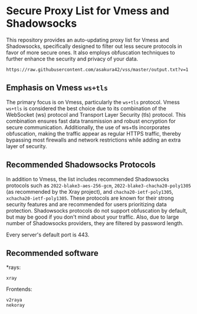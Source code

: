 # Secure Proxy List for Vmess and Shadowsocks

This repository provides an auto-updating proxy list for Vmess and Shadowsocks, specifically designed to filter out less secure protocols in favor of more secure ones. It also employs obfuscation techniques to further enhance the security and privacy of your data.

```
https://raw.githubusercontent.com/asakura42/vss/master/output.txt?v=1
```

## Emphasis on Vmess `ws+tls`

The primary focus is on Vmess, particularly the `ws+tls` protocol. Vmess `ws+tls` is considered the best choice due to its combination of the WebSocket (ws) protocol and Transport Layer Security (tls) protocol. This combination ensures fast data transmission and robust encryption for secure communication. Additionally, the use of ws+tls incorporates obfuscation, making the traffic appear as regular HTTPS traffic, thereby bypassing most firewalls and network restrictions while adding an extra layer of security.

## Recommended Shadowsocks Protocols

In addition to Vmess, the list includes recommended Shadowsocks protocols such as `2022-blake3-aes-256-gcm`, `2022-blake3-chacha20-poly1305` (as recommended by the Xray project), and `chacha20-ietf-poly1305`, `xchacha20-ietf-poly1305`. These protocols are known for their strong security features and are recommended for users prioritizing data protection. Shadowsocks protocols do not support obfuscation by default, but may be good if you don't mind about your traffic. Also, due to large number of Shadowsocks providers, they are filtered by password length.

Every server's default port is 443.

## Recommended software

*rays:
```
xray
```

Frontends:
```
v2raya
nekoray
```
